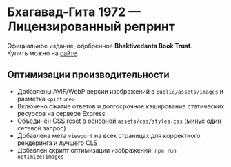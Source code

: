 # Бхагавад-Гита 1972 — Лицензированный репринт  
Официальное издание, одобренное **Bhaktivedanta Book Trust**.  
Купить можно на [сайте](https://egorkara.github.io/bhagavad-gita-reprint/).  

## Оптимизации производительности
- Добавлены AVIF/WebP версии изображений в `public/assets/images` и разметка `<picture>`
- Включено сжатие ответов и долгосрочное кэширование статических ресурсов на сервере Express
- Объединён CSS reset в основной `assets/css/styles.css` (минус один сетевой запрос)
- Добавлена мета `viewport` на всех страницах для корректного рендеринга и лучшего CLS
- Добавлен скрипт оптимизации изображений: `npm run optimize:images`